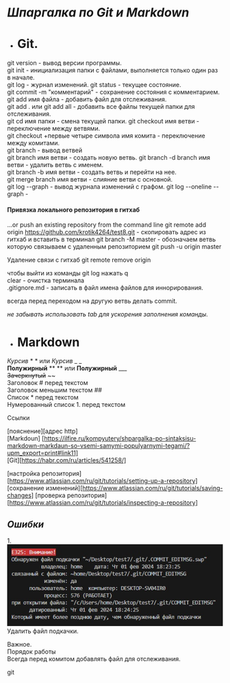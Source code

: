 # ***Шпаргалка по Git и Markdown***

* # **Git.**
git version - вывод версии программы.   
git init - инициализация папки с файлами, выполняется только один раз в начале.   
git log - журнал изменений. 
git status - текущее состояние.  
git commit -m "комментарий" - сохранение состояния с комментарием.  
git add имя файла - добавить файл для отслеживания.  
git add . или git add all - добавить все файлы текущей папки для отслеживания.  
git cd имя папки - смена текущей папки. 
git checkout имя ветви  - переключение между ветвями.   
git checkout +первые четыре символа имя комита - переключение между комитами.  
git branch - вывод ветвей  
git branch имя ветви - создать новую ветвь. 
git branch -d branch имя ветви - удалить ветвь с именем.  
git branch -b имя ветви  - создать ветвь и перейти на нее.    
git merge branch имя ветви - слияние ветви с основной.  
git log --graph  - вывод журнала изменений с графом. 
git log --oneline --graph  -     

#### Привязка локального репозитория в гитхаб
…or push an existing repository from the command line
git remote add origin https://github.com/krotik4264/test8.git - скопировать адрес из гитхаб и вставить в терминал
git branch -M master - обозначаем ветвь которую связываем с удаленным репозиторием
git push -u origin master

Удаление связи с гитхаб git remote remove origin        

чтобы выйти из команды git log нажать q    
clear - очистка терминала   
.gitignore.md - записать  в файл имена файлов для иннорирования. 

всегда перед переходом на другую ветвь делать commit.   

*не забывать использовать tab для ускорения заполнения команды.*




* # **Markdown**    
*Курсив*  * *  или _Курсив_ _ _  
**Полужирный**  ** ** или __Полужирный__ ___    
~~Зачеркнутый~~ ~~           
Заголовок #  перед текстом  
Заголовок меньшим текстом ##    
Список *  перед текстом     
Нумерованный список 1.  перед текстом   

Ссылки 

[пояснение][адрес http]     
[Markdoun] [https://ilfire.ru/kompyutery/shpargalka-po-sintaksisu-markdown-markdaun-so-vsemi-samymi-populyarnymi-tegami/?upm_export=print#link11]   
[Git][https://habr.com/ru/articles/541258/]

[настройка репозитория][https://www.atlassian.com/ru/git/tutorials/setting-up-a-repository]  
[сохранение изменений][https://www.atlassian.com/ru/git/tutorials/saving-changes]
 [проверка репозитория][https://www.atlassian.com/ru/git/tutorials/inspecting-a-repository]

## *Ошибки*
1.![изображение не найдено](e325.jpg)
Удалить файл подкачки.

Важное.     
Порядок работы      
Всегда перед комитом добавлять файл для отслеживания.     


git
